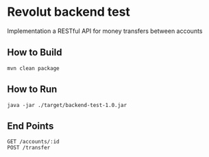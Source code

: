 # Revolut backend test
Implementation a RESTful API for money transfers between accounts

## How to Build
    mvn clean package

## How to Run
    java -jar ./target/backend-test-1.0.jar

## End Points
    GET /accounts/:id
    POST /transfer
